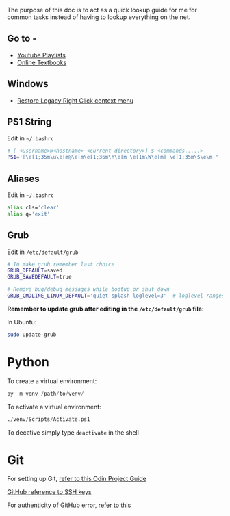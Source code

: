The purpose of this doc is to act as a quick lookup guide for me for common tasks instead of having to lookup everything on the net.

## Go to -
- [Youtube Playlists](./docs/youtube_playlists.md)
- [Online Textbooks](./docs/online_textbooks.md)

## Windows

- [Restore Legacy Right Click context menu](https://answers.microsoft.com/en-us/windows/forum/all/restore-old-right-click-context-menu-in-windows-11/a62e797c-eaf3-411b-aeec-e460e6e5a82a)



## PS1 String

Edit in `~/.bashrc`

```bash
# [ <username>@<hostname> <current directory>] $ <commands.....>
PS1='[\e[1;35m\u\e[m@\e[m\e[1;36m\h\e[m \e[1m\W\e[m] \e[1;35m\$\e\m '
```

## Aliases

Edit in `~/.bashrc`

```bash
alias cls='clear'
alias q='exit'
```

## Grub

Edit in `/etc/default/grub`

```bash
# To make grub remember last choice
GRUB_DEFAULT=saved
GRUB_SAVEDEFAULT=true

# Remove bug/debug messages while bootup or shut down
GRUB_CMDLINE_LINUX_DEFAULT='quiet splash loglevel=3'  # loglevel ranges from 0-6, lower loglevel results in a quieter boot
```

**Remember to update grub after editing in the `/etc/default/grub` file:**

In Ubuntu:

```bash
sudo update-grub
```

# Python

To create a virtual environment:

```python
py -m venv /path/to/venv/
```

To activate a virtual environment:

```python
./venv/Scripts/Activate.ps1
```

To decative simply type `deactivate` in the shell

# Git

For setting up Git, [refer to this Odin Project Guide](https://www.theodinproject.com/lessons/foundations-setting-up-git)

[GitHub reference to SSH keys](https://docs.github.com/en/authentication/connecting-to-github-with-ssh)

For authenticity of GitHub error, [refer to this](https://gist.github.com/vikpe/34454d69fe03a9617f2b009cc3ba200b)




